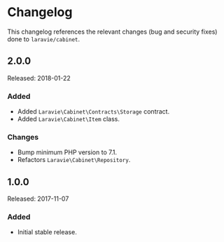 # Changelog

This changelog references the relevant changes (bug and security fixes) done to `laravie/cabinet`.

## 2.0.0

Released: 2018-01-22

### Added

* Added `Laravie\Cabinet\Contracts\Storage` contract.
* Added `Laravie\Cabinet\Item` class.

### Changes

* Bump minimum PHP version to 7.1.
* Refactors `Laravie\Cabinet\Repository`.

## 1.0.0

Released: 2017-11-07

### Added

* Initial stable release.
